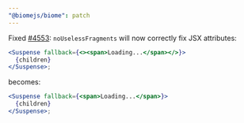 ```yaml
---
"@biomejs/biome": patch
---
```

Fixed [#4553](https://github.com/biomejs/biome/issues/4553): `noUselessFragments` will now correctly fix JSX attributes:

```jsx
<Suspense fallback={<><span>Loading...</span></>}>
  {children}
</Suspense>;
```

becomes:

```jsx
<Suspense fallback={<span>Loading...</span>}>
  {children}
</Suspense>;
```
